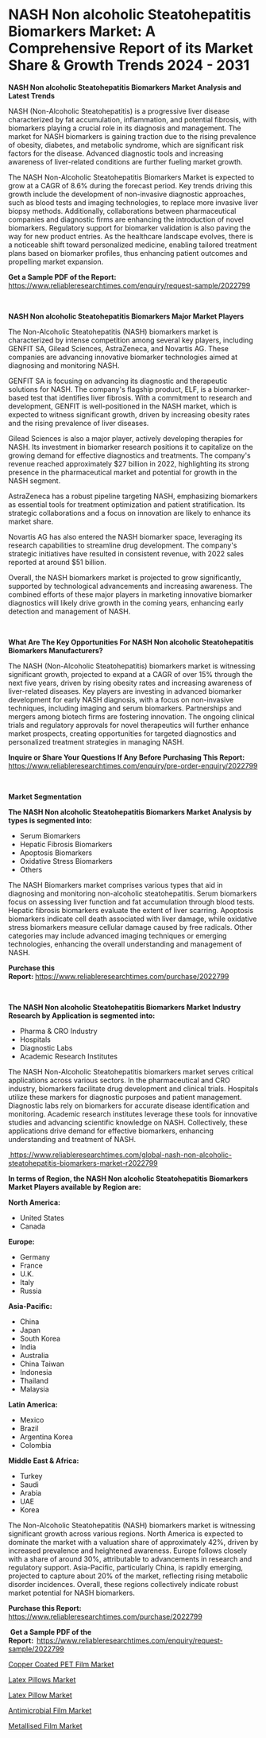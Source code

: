 <p><h1>NASH Non alcoholic Steatohepatitis Biomarkers Market: A Comprehensive Report of its Market Share & Growth Trends 2024 - 2031</h1></p><p><strong>NASH Non alcoholic Steatohepatitis Biomarkers Market Analysis and Latest Trends</strong></p>
<p><p>NASH (Non-Alcoholic Steatohepatitis) is a progressive liver disease characterized by fat accumulation, inflammation, and potential fibrosis, with biomarkers playing a crucial role in its diagnosis and management. The market for NASH biomarkers is gaining traction due to the rising prevalence of obesity, diabetes, and metabolic syndrome, which are significant risk factors for the disease. Advanced diagnostic tools and increasing awareness of liver-related conditions are further fueling market growth.</p><p>The NASH Non-Alcoholic Steatohepatitis Biomarkers Market is expected to grow at a CAGR of 8.6% during the forecast period. Key trends driving this growth include the development of non-invasive diagnostic approaches, such as blood tests and imaging technologies, to replace more invasive liver biopsy methods. Additionally, collaborations between pharmaceutical companies and diagnostic firms are enhancing the introduction of novel biomarkers. Regulatory support for biomarker validation is also paving the way for new product entries. As the healthcare landscape evolves, there is a noticeable shift toward personalized medicine, enabling tailored treatment plans based on biomarker profiles, thus enhancing patient outcomes and propelling market expansion.</p></p>
<p><strong>Get a Sample PDF of the Report:&nbsp;</strong> <a href="https://www.reliableresearchtimes.com/enquiry/request-sample/2022799?utm_campaign=1776&utm_medium=2&utm_source=Github&utm_content=ia&utm_term=28102024&utm_id=nash-non-alcoholic-steatohepatitis-biomarkers">https://www.reliableresearchtimes.com/enquiry/request-sample/2022799</a></p>
<p>&nbsp;</p>
<p><strong>NASH Non alcoholic Steatohepatitis Biomarkers Major Market Players</strong></p>
<p><p>The Non-Alcoholic Steatohepatitis (NASH) biomarkers market is characterized by intense competition among several key players, including GENFIT SA, Gilead Sciences, AstraZeneca, and Novartis AG. These companies are advancing innovative biomarker technologies aimed at diagnosing and monitoring NASH.</p><p>GENFIT SA is focusing on advancing its diagnostic and therapeutic solutions for NASH. The company's flagship product, ELF, is a biomarker-based test that identifies liver fibrosis. With a commitment to research and development, GENFIT is well-positioned in the NASH market, which is expected to witness significant growth, driven by increasing obesity rates and the rising prevalence of liver diseases.</p><p>Gilead Sciences is also a major player, actively developing therapies for NASH. Its investment in biomarker research positions it to capitalize on the growing demand for effective diagnostics and treatments. The company's revenue reached approximately $27 billion in 2022, highlighting its strong presence in the pharmaceutical market and potential for growth in the NASH segment.</p><p>AstraZeneca has a robust pipeline targeting NASH, emphasizing biomarkers as essential tools for treatment optimization and patient stratification. Its strategic collaborations and a focus on innovation are likely to enhance its market share.</p><p>Novartis AG has also entered the NASH biomarker space, leveraging its research capabilities to streamline drug development. The company's strategic initiatives have resulted in consistent revenue, with 2022 sales reported at around $51 billion.</p><p>Overall, the NASH biomarkers market is projected to grow significantly, supported by technological advancements and increasing awareness. The combined efforts of these major players in marketing innovative biomarker diagnostics will likely drive growth in the coming years, enhancing early detection and management of NASH.</p></p>
<p>&nbsp;</p>
<p><strong>What Are The Key Opportunities For NASH Non alcoholic Steatohepatitis Biomarkers Manufacturers?</strong></p>
<p><p>The NASH (Non-Alcoholic Steatohepatitis) biomarkers market is witnessing significant growth, projected to expand at a CAGR of over 15% through the next five years, driven by rising obesity rates and increasing awareness of liver-related diseases. Key players are investing in advanced biomarker development for early NASH diagnosis, with a focus on non-invasive techniques, including imaging and serum biomarkers. Partnerships and mergers among biotech firms are fostering innovation. The ongoing clinical trials and regulatory approvals for novel therapeutics will further enhance market prospects, creating opportunities for targeted diagnostics and personalized treatment strategies in managing NASH.</p></p>
<p><strong>Inquire or Share Your Questions If Any Before Purchasing This Report:</strong> <a href="https://www.reliableresearchtimes.com/enquiry/pre-order-enquiry/2022799?utm_campaign=1776&utm_medium=2&utm_source=Github&utm_content=ia&utm_term=28102024&utm_id=nash-non-alcoholic-steatohepatitis-biomarkers">https://www.reliableresearchtimes.com/enquiry/pre-order-enquiry/2022799</a></p>
<p>&nbsp;</p>
<p><strong>Market Segmentation</strong></p>
<p><strong>The NASH Non alcoholic Steatohepatitis Biomarkers Market Analysis by types is segmented into:</strong></p>
<p><ul><li>Serum Biomarkers</li><li>Hepatic Fibrosis Biomarkers</li><li>Apoptosis Biomarkers</li><li>Oxidative Stress Biomarkers</li><li>Others</li></ul></p>
<p><p>The NASH Biomarkers market comprises various types that aid in diagnosing and monitoring non-alcoholic steatohepatitis. Serum biomarkers focus on assessing liver function and fat accumulation through blood tests. Hepatic fibrosis biomarkers evaluate the extent of liver scarring. Apoptosis biomarkers indicate cell death associated with liver damage, while oxidative stress biomarkers measure cellular damage caused by free radicals. Other categories may include advanced imaging techniques or emerging technologies, enhancing the overall understanding and management of NASH.</p></p>
<p><strong>Purchase this Report:&nbsp;</strong><a href="https://www.reliableresearchtimes.com/purchase/2022799?utm_campaign=1776&utm_medium=2&utm_source=Github&utm_content=ia&utm_term=28102024&utm_id=nash-non-alcoholic-steatohepatitis-biomarkers">https://www.reliableresearchtimes.com/purchase/2022799</a></p>
<p>&nbsp;</p>
<p><strong>The NASH Non alcoholic Steatohepatitis Biomarkers Market Industry Research by Application is segmented into:</strong></p>
<p><ul><li>Pharma & CRO Industry</li><li>Hospitals</li><li>Diagnostic Labs</li><li>Academic Research Institutes</li></ul></p>
<p><p>The NASH Non-Alcoholic Steatohepatitis biomarkers market serves critical applications across various sectors. In the pharmaceutical and CRO industry, biomarkers facilitate drug development and clinical trials. Hospitals utilize these markers for diagnostic purposes and patient management. Diagnostic labs rely on biomarkers for accurate disease identification and monitoring. Academic research institutes leverage these tools for innovative studies and advancing scientific knowledge on NASH. Collectively, these applications drive demand for effective biomarkers, enhancing understanding and treatment of NASH.</p></p>
<p><a href="https://www.reliableresearchtimes.com/global-nash-non-alcoholic-steatohepatitis-biomarkers-market-r2022799?utm_campaign=1776&utm_medium=2&utm_source=Github&utm_content=ia&utm_term=28102024&utm_id=nash-non-alcoholic-steatohepatitis-biomarkers">&nbsp;https://www.reliableresearchtimes.com/global-nash-non-alcoholic-steatohepatitis-biomarkers-market-r2022799</a></p>
<p><strong>In terms of Region, the NASH Non alcoholic Steatohepatitis Biomarkers Market Players available by Region are:</strong></p>
<p>
    <p> <strong> North America: </strong>
        <ul>
            <li>United States</li>
            <li>Canada</li>
        </ul>
        </p> 
    <p> <strong> Europe: </strong>
        <ul>
            <li>Germany</li>
            <li>France</li>
            <li>U.K.</li>
            <li>Italy</li>
            <li>Russia</li>
        </ul>
        </p> 
    <p> <strong> Asia-Pacific: </strong>
        <ul>
            <li>China</li>
            <li>Japan</li>
            <li>South Korea</li>
            <li>India</li>
            <li>Australia</li>
            <li>China Taiwan</li>
            <li>Indonesia</li>
            <li>Thailand</li>
            <li>Malaysia</li>
        </ul>
        </p> 
    <p> <strong> Latin America: </strong>
        <ul>
            <li>Mexico</li>
            <li>Brazil</li>
            <li>Argentina Korea</li>
            <li>Colombia</li>
        </ul>
        </p> 
    <p> <strong> Middle East & Africa: </strong>
        <ul>
            <li>Turkey</li>
            <li>Saudi</li>
            <li>Arabia</li>
            <li>UAE</li>
            <li>Korea</li>
        </ul>
    </p>
    </p>
<p><p>The Non-Alcoholic Steatohepatitis (NASH) biomarkers market is witnessing significant growth across various regions. North America is expected to dominate the market with a valuation share of approximately 42%, driven by increased prevalence and heightened awareness. Europe follows closely with a share of around 30%, attributable to advancements in research and regulatory support. Asia-Pacific, particularly China, is rapidly emerging, projected to capture about 20% of the market, reflecting rising metabolic disorder incidences. Overall, these regions collectively indicate robust market potential for NASH biomarkers.</p></p>
<p><strong>Purchase this Report: </strong><a href="https://www.reliableresearchtimes.com/purchase/2022799?utm_campaign=1776&utm_medium=2&utm_source=Github&utm_content=ia&utm_term=28102024&utm_id=nash-non-alcoholic-steatohepatitis-biomarkers">https://www.reliableresearchtimes.com/purchase/2022799</a></p>
<p>&nbsp;<strong>Get a Sample PDF of the Report:&nbsp;&nbsp;</strong><a href="https://www.reliableresearchtimes.com/enquiry/request-sample/2022799?utm_campaign=1776&utm_medium=2&utm_source=Github&utm_content=ia&utm_term=28102024&utm_id=nash-non-alcoholic-steatohepatitis-biomarkers">https://www.reliableresearchtimes.com/enquiry/request-sample/2022799</a></p>
<p><strong></strong></p>
<p><p><a href="https://www.linkedin.com/pulse/copper-coated-pet-film-market-outlook-forecast-from-2024-0xbdf?utm_campaign=1776&utm_medium=2&utm_source=Github&utm_content=ia&utm_term=28102024&utm_id=nash-non-alcoholic-steatohepatitis-biomarkers">Copper Coated PET Film Market</a></p><p><a href="https://www.linkedin.com/pulse/latex-pillows-market-revolution-2024-2031-trends-shaping-next-7bade?utm_campaign=1776&utm_medium=2&utm_source=Github&utm_content=ia&utm_term=28102024&utm_id=nash-non-alcoholic-steatohepatitis-biomarkers">Latex Pillows Market</a></p><p><a href="https://www.linkedin.com/pulse/latex-pillow-spectrum-usage-patterns-sector-evolution-2024-2031-abakf?utm_campaign=1776&utm_medium=2&utm_source=Github&utm_content=ia&utm_term=28102024&utm_id=nash-non-alcoholic-steatohepatitis-biomarkers">Latex Pillow Market</a></p><p><a href="https://www.linkedin.com/pulse/antimicrobial-film-market-size-share-competitive-landscape-l3fac?utm_campaign=1776&utm_medium=2&utm_source=Github&utm_content=ia&utm_term=28102024&utm_id=nash-non-alcoholic-steatohepatitis-biomarkers">Antimicrobial Film Market</a></p><p><a href="https://www.linkedin.com/pulse/deep-dive-metallised-film-market-itstrends-segmentation-competitive-hpgff?utm_campaign=1776&utm_medium=2&utm_source=Github&utm_content=ia&utm_term=28102024&utm_id=nash-non-alcoholic-steatohepatitis-biomarkers">Metallised Film Market</a></p></p>